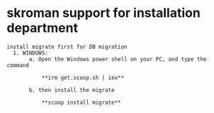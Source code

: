 # skroman support for installation department 

 ```migrate
 install migrate first for DB migration
   1. WINDOWS:
        a. Open the Windows power shell on your PC, and type the command
            
            **irm get.scoop.sh | iex**

        b. then install the migrate

            **scoop install migrate**  

 ``` 
  